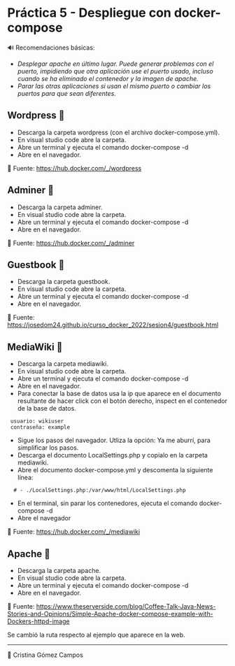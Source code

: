 # Práctica 5 - Despliegue con docker-compose

🔊 Recomendaciones básicas:

* _Desplegar apache en último lugar. Puede generar problemas con el puerto, impidiendo que otra aplicación use el puerto usado, incluso cuando se ha eliminado el contenedor y la imagen de apache._
* _Parar las otras aplicaciones si usan el mismo puerto o cambiar los puertos para que sean diferentes._

## Wordpress 📄

* Descarga la carpeta wordpress (con el archivo docker-compose.yml).
* En visual studio code abre la carpeta.
* Abre un terminal y ejecuta el comando docker-compose -d
* Abre en el navegador.

📌 Fuente: https://hub.docker.com/_/wordpress

## Adminer 📜

* Descarga la carpeta adminer.
* En visual studio code abre la carpeta.
* Abre un terminal y ejecuta el comando docker-compose -d
* Abre en el navegador.

📌 Fuente: https://hub.docker.com/_/adminer

## Guestbook 📰

* Descarga la carpeta guestbook.
* En visual studio code abre la carpeta.
* Abre un terminal y ejecuta el comando docker-compose -d
* Abre en el navegador.

📌 Fuente: https://josedom24.github.io/curso_docker_2022/sesion4/guestbook.html

## MediaWiki 📃

* Descarga la carpeta mediawiki.
* En visual studio code abre la carpeta.
* Abre un terminal y ejecuta el comando docker-compose -d
* Abre en el navegador.
* Para conectar la base de datos usa la ip que aparece en el documento resultante de hacer click con el botón derecho, inspect en el contenedor de la base de datos.

```
 usuario: wikiuser
 contraseña: example

```
* Sigue los pasos del navegador. Utliza la opción: Ya me aburrí, para simplificar los pasos.
* Descarga el documento LocalSettings.php y copialo en la carpeta mediawiki.
* Abre el documento docker-compose.yml y descomenta la siguiente línea:

```
  # - ./LocalSettings.php:/var/www/html/LocalSettings.php
```
* En el terminal, sin parar los contenedores, ejecuta el comando docker-compose -d
* Abre el navegador

📌 Fuente: https://hub.docker.com/_/mediawiki

## Apache 📄

* Descarga la carpeta apache.
* En visual studio code abre la carpeta.
* Abre un terminal y ejecuta el comando docker-compose -d
* Abre en el navegador.

📌 Fuente: https://www.theserverside.com/blog/Coffee-Talk-Java-News-Stories-and-Opinions/Simple-Apache-docker-compose-example-with-Dockers-httpd-image

Se cambió la ruta respecto al ejemplo que aparece en la web.

---
🙎 Cristina Gómez Campos
